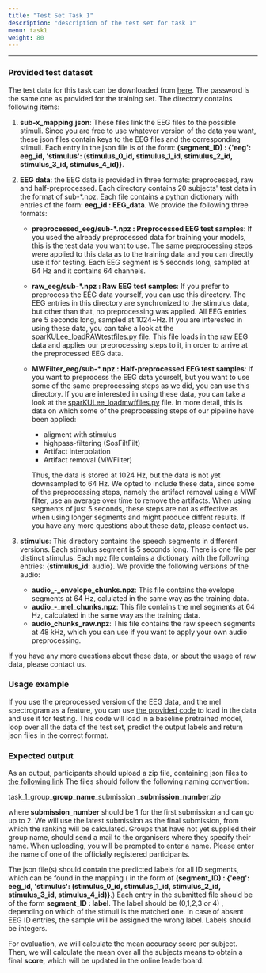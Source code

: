 ```yaml
---
title: "Test Set Task 1"
description: "description of the test set for task 1"
menu: task1
weight: 80
---
```


---

### Provided test dataset

The test data for this task can be downloaded from [here](https://homes.esat.kuleuven.be/~lbollens/sparrkulee/test_set). 
The password is the same one as provided for the training set. 
The directory contains following items:
1) **sub-x_mapping.json**: These files link the EEG files to the possible stimuli. 
Since you are free to use whatever version of the data you want, these json files contain 
keys to the EEG files and the corresponding stimuli. Each entry in the json file is of the form:
**(segment_ID) : {'eeg': eeg_id, 'stimulus': (stimulus_0_id, stimulus_1_id, stimulus_2_id, stimulus_3_id, stimulus_4_id)}**.

2) **EEG data**: the EEG data is provided in three formats: preprocessed, raw and half-preprocessed. 
Each directory contains 20 subjects' test data in the format 
of sub-*.npz. Each  file contains a python dictionary with entries of the form: 
**eeg_id : EEG_data**. We provide the following three formats:
   - **preprocessed_eeg/sub-*.npz : Preprocessed EEG test samples**:
   If you used the already preprocessed data for training your models, this is the test data you want to use.
   The same preprocessing steps were applied to this data as to the training data and you can directly use it for testing. 
   Each EEG segment is 5 seconds long, sampled at 64 Hz and it contains 64 channels.
   - **raw_eeg/sub-*.npz : Raw EEG test samples**: 
   If you prefer to preprocess the EEG data yourself, you can use this directory. The EEG entries in this directory 
   are synchronized to the stimulus data, but other than that, no preprocessing was applied. All EEG entries are 5 seconds long,
   sampled at 1024~Hz. If you are interested in using these data, you can take a look at the [sparKULee_loadRAWtestfiles.py](https://github.com/exporl/auditory-eeg-challenge-2024-code/blob/main/preprocessing_code/sparKULee_loadRAWtestfiles.py) file. 
   This file loads in the raw EEG data and applies our preprocessing steps to it, in order to arrive at the preprocessed EEG data. 
   - **MWFilter_eeg/sub-*.npz : Half-preprocessed EEG test samples**:
   If you want to preprocess the EEG data yourself, but you want to use some of the same preprocessing steps as we did, you can use this directory.
   If you are interested in using these data, you can take a look at the [sparKULee_loadmwffiles.py](https://github.com/exporl/auditory-eeg-challenge-2024-code/blob/main/preprocessing_code/sparKULee_loadmwffiles.py) file.
   In more detail, this is data on which some of the preprocessing steps of our pipeline have been applied: 
     - aligment with stimulus 
     - highpass-filtering (SosFiltFilt)
     - Artifact interpolation
     - Artifact removal (MWFilter)

     Thus, the data is stored at 1024 Hz, but the data is not yet downsampled to 64 Hz. 
     We opted to include these data, since some of the preprocessing steps, namely the artifact removal using a MWF filter, use an average over time to remove the artifacts.
     When using segments of just 5 seconds, these steps are not as effective as when using longer segments and might produce diffent results. 
     If you have any more questions about these data, please contact us.



2) **stimulus**: This directory contains the speech segments in different versions. Each stimulus segment is 5 seconds long. 
There is one file per distinct stimulus. 
Each npz file contains a dictionary with the following entries:
{**stimulus_id**: audio}. We provide the following versions of the audio: 
    - **audio_-_envelope_chunks.npz**: This file contains the evelope segments at 64 Hz, calulated in the same way as the training data.
    - **audio_-_mel_chunks.npz**: This file contains the mel segments at 64 Hz, calculated in the same way as the training data. 
    - **audio_chunks_raw.npz**: This file contains the raw speech segments at 48 kHz, which you can use if you want to apply your own audio preprocessing.

If you have any more questions about these data, or about the usage of raw data, please contact us.

### Usage example 
If you use the preprocessed version of the EEG data, and the mel spectrogram as a feature, 
you can use [the provided code](https://github.com/exporl/auditory-eeg-challenge-2024-code/blob/main/task1_match_mismatch/experiments/test_match_mismatch.py) to load in the data and use it for testing.
This code will load in a baseline pretrained model, 
loop over all the data of the test set, predict the output labels and return json files in the correct format.





### Expected output 

 As an output, participants should upload a zip file, containing json files to [the following link](https://kuleuven-my.sharepoint.com/:f:/g/personal/lies_bollens_kuleuven_be/Ek1ihG5kvjtAmMLl2qGB3vIBc_CiNuhFz7y5zd_uOkqDWw)
 The files should follow the following naming convention: 
 
 task_1_group_**group_name**_submission _**submission_number**.zip
 
 where **submission_number** should be 1 for 
 the first submission and can go up to 2. We will use the latest submission as the final submission, from which the ranking will be calculated. Groups that have not yet supplied their group name, should send a mail to the
 organisers where they specify their name. When uploading, you will be prompted to enter a name. Please enter the name of one of the officially registered participants. 
 
The json file(s) should contain the predicted labels for all ID segments, which can be found in the mapping ( in the form of **(segment_ID) : {'eeg': eeg_id, 'stimulus': (stimulus_0_id, stimulus_1_id, stimulus_2_id, stimulus_3_id, stimulus_4_id)}**.)
Each entry in the submitted file should be of the form **segment_ID : label**.
The label should be (0,1,2,3 or 4) , depending on which of the stimuli is the matched one. In case of absent EEG
ID entries, the sample will be assigned the wrong label. Labels should be integers. 


For evaluation, we will calculate the mean accuracy score per subject. Then, we will calculate the mean over all the subjects means to obtain a final **score**, which will be updated in the online leaderboard.
